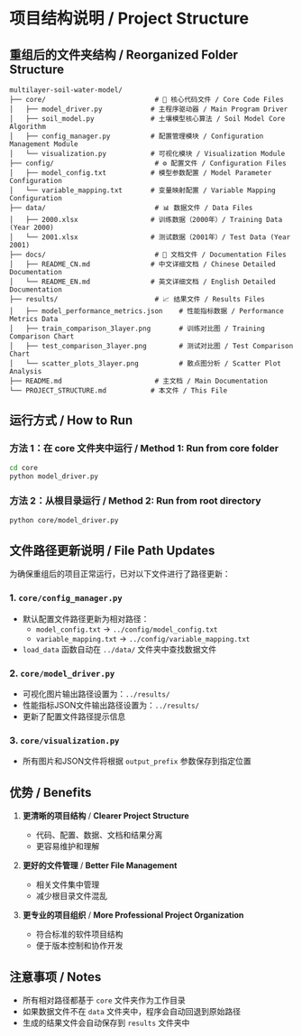 # 项目结构说明 / Project Structure

## 重组后的文件夹结构 / Reorganized Folder Structure

```
multilayer-soil-water-model/
├── core/                           # 🔧 核心代码文件 / Core Code Files
│   ├── model_driver.py            # 主程序驱动器 / Main Program Driver
│   ├── soil_model.py              # 土壤模型核心算法 / Soil Model Core Algorithm
│   ├── config_manager.py          # 配置管理模块 / Configuration Management Module
│   └── visualization.py           # 可视化模块 / Visualization Module
├── config/                         # ⚙️ 配置文件 / Configuration Files
│   ├── model_config.txt           # 模型参数配置 / Model Parameter Configuration
│   └── variable_mapping.txt       # 变量映射配置 / Variable Mapping Configuration
├── data/                           # 📊 数据文件 / Data Files
│   ├── 2000.xlsx                  # 训练数据（2000年）/ Training Data (Year 2000)
│   └── 2001.xlsx                  # 测试数据（2001年）/ Test Data (Year 2001)
├── docs/                           # 📖 文档文件 / Documentation Files
│   ├── README_CN.md               # 中文详细文档 / Chinese Detailed Documentation
│   └── README_EN.md               # 英文详细文档 / English Detailed Documentation
├── results/                        # 📈 结果文件 / Results Files
│   ├── model_performance_metrics.json    # 性能指标数据 / Performance Metrics Data
│   ├── train_comparison_3layer.png       # 训练对比图 / Training Comparison Chart
│   ├── test_comparison_3layer.png        # 测试对比图 / Test Comparison Chart
│   └── scatter_plots_3layer.png          # 散点图分析 / Scatter Plot Analysis
├── README.md                       # 主文档 / Main Documentation
└── PROJECT_STRUCTURE.md           # 本文件 / This File
```

## 运行方式 / How to Run

### 方法 1：在 core 文件夹中运行 / Method 1: Run from core folder
```bash
cd core
python model_driver.py
```

### 方法 2：从根目录运行 / Method 2: Run from root directory
```bash
python core/model_driver.py
```

## 文件路径更新说明 / File Path Updates

为确保重组后的项目正常运行，已对以下文件进行了路径更新：

### 1. `core/config_manager.py`
- 默认配置文件路径更新为相对路径：
  - `model_config.txt` → `../config/model_config.txt`
  - `variable_mapping.txt` → `../config/variable_mapping.txt`
- `load_data` 函数自动在 `../data/` 文件夹中查找数据文件

### 2. `core/model_driver.py`
- 可视化图片输出路径设置为：`../results/`
- 性能指标JSON文件输出路径设置为：`../results/`
- 更新了配置文件路径提示信息

### 3. `core/visualization.py`
- 所有图片和JSON文件将根据 `output_prefix` 参数保存到指定位置

## 优势 / Benefits

1. **更清晰的项目结构** / **Clearer Project Structure**
   - 代码、配置、数据、文档和结果分离
   - 更容易维护和理解

2. **更好的文件管理** / **Better File Management**
   - 相关文件集中管理
   - 减少根目录文件混乱

3. **更专业的项目组织** / **More Professional Project Organization**
   - 符合标准的软件项目结构
   - 便于版本控制和协作开发

## 注意事项 / Notes

- 所有相对路径都基于 `core` 文件夹作为工作目录
- 如果数据文件不在 `data` 文件夹中，程序会自动回退到原始路径
- 生成的结果文件会自动保存到 `results` 文件夹中
